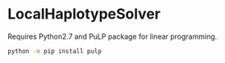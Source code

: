 # LocalHaplotypeSolver

Requires Python2.7 and PuLP package for linear programming.

```bash
python -m pip install pulp
```
